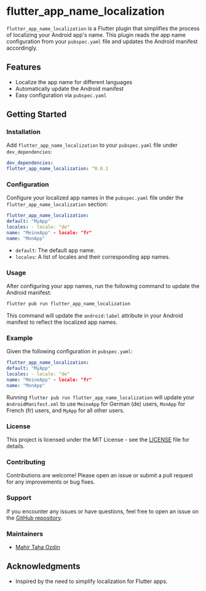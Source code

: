 # flutter_app_name_localization

`flutter_app_name_localization` is a Flutter plugin that simplifies the process of localizing your Android app's name. This plugin reads the app name configuration from your `pubspec.yaml` file and updates the Android manifest accordingly.

## Features

- Localize the app name for different languages
- Automatically update the Android manifest
- Easy configuration via `pubspec.yaml`

## Getting Started

### Installation

Add `flutter_app_name_localization` to your `pubspec.yaml` file under `dev_dependencies`:

```yaml
dev_dependencies:
flutter_app_name_localization: ^0.0.1
```

### Configuration

Configure your localized app names in the `pubspec.yaml` file under the `flutter_app_name_localization` section:

```yaml
flutter_app_name_localization:
default: "MyApp"
locales: - locale: "de"
name: "MeineApp" - locale: "fr"
name: "MonApp"
```

- `default`: The default app name.
- `locales`: A list of locales and their corresponding app names.

### Usage

After configuring your app names, run the following command to update the Android manifest:

```bash
flutter pub run flutter_app_name_localization
```

This command will update the `android:label` attribute in your Android manifest to reflect the localized app names.

### Example

Given the following configuration in `pubspec.yaml`:

```yaml
flutter_app_name_localization:
default: "MyApp"
locales: - locale: "de"
name: "MeineApp" - locale: "fr"
name: "MonApp"
```

Running `flutter pub run flutter_app_name_localization` will update your `AndroidManifest.xml` to use `MeineApp` for German (de) users, `MonApp` for French (fr) users, and `MyApp` for all other users.

### License

This project is licensed under the MIT License - see the [LICENSE](LICENSE) file for details.

### Contributing

Contributions are welcome! Please open an issue or submit a pull request for any improvements or bug fixes.

### Support

If you encounter any issues or have questions, feel free to open an issue on the [GitHub repository](https://github.com/BubiApps-LTD/flutter_app_name_localization).

### Maintainers

- [Mahir Taha Ozdin](https://github.com/mahirozdin)

## Acknowledgments

- Inspired by the need to simplify localization for Flutter apps.
